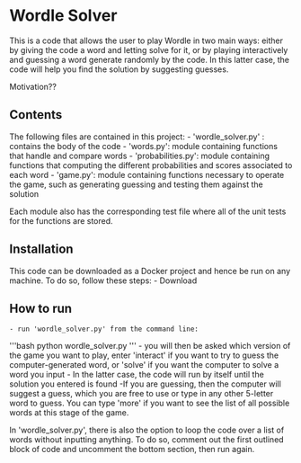 # Wordle Solver

This is a code that allows the user to play Wordle in two main ways: either by giving the code a word and letting solve for it, or by playing interactively and guessing a word generate randomly by the code. In this latter case, the code will help you find the solution by suggesting guesses.

Motivation??

## Contents
The following files are contained in this project:
    - 'wordle_solver.py' : contains the body of the code
    - 'words.py': module containing functions that handle and compare words
    - 'probabilities.py': module containing functions that computing the different probabilities and scores associated to each word
    - 'game.py': module containing functions necessary to operate the game, such as generating guessing and testing them against the solution
    
Each module also has the corresponding test file where all of the unit tests for the functions are stored.

## Installation

This code can be downloaded as a Docker project and hence be run on any machine. To do so, follow these steps:
    - Download 
   
## How to run
    - run 'wordle_solver.py' from the command line:
   '''bash
      python wordle_solver.py
    '''
    - you will then be asked which version of the game you want to play, enter 'interact' if you want to try to guess the computer-generated word, or 'solve' if you want the computer to solve a word you input
    - In the latter case, the code will run by itself until the solution you entered is found
    -If you are guessing, then the computer will suggest a guess, which you are free to use or type in any other 5-letter word to guess. You can type 'more' if you want to see the list of all possible words at this stage of the game.
    
In 'wordle_solver.py', there is also the option to loop the code over a list of words without inputting anything. To do so, comment out the first outlined block of code and uncomment the bottom section, then run again.
